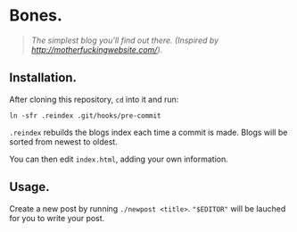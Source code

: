 # Bones.

> _The simplest blog you'll find out there. (Inspired by http://motherfuckingwebsite.com/)._


## Installation.

After cloning this repository, `cd` into it and run:

```
ln -sfr .reindex .git/hooks/pre-commit
```

`.reindex` rebuilds the blogs index each time a commit is made.
Blogs will be sorted from newest to oldest.

You can then edit `index.html`, adding your own information.

## Usage.

Create a new post by running `./newpost <title>`. `"$EDITOR"` will be
lauched for you to write your post.
